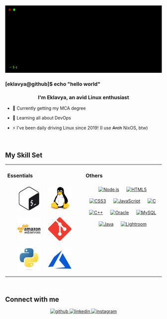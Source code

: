 <p align="center">
    <img src="https://github.com/eklavyasood/eklavyasood/blob/dc1a90e0422a6547dd5c9ac2dc1b94e7e56eda42/imgs/terminal.gif" />
</p>

### [eklavya@github]$ echo "hello world"  

### <div align="center">I'm Eklavya, an avid Linux enthusiast</div>  
  

- 🔭 Currently getting my MCA degree  
  

- 🌱 Learning all about DevOps  
  

- ⚡ I've been daily driving Linux since 2019! (I use ~~Arch~~ NixOS, btw) 
  

<br/>  


## My Skill Set  
<table><tr><td valign="top" width="50%">



### Essentials  
<div align="center">  
<a href="https://www.gnu.org/software/bash/" target="_blank"><img style="margin: 10px" src="imgs/gnu_bash-icon.svg" alt="Bash" height="75" /></a>  
<a href="https://www.linux.org/" target="_blank"><img style="margin: 10px" src="imgs/linux-original.svg" alt="Linux" height="75" /></a>  
<a href="https://aws.amazon.com/" target="_blank"><img style="margin: 10px" src="imgs/aws_logo.svg" alt="AWS" height="75" /></a>  
<a href="https://github.com/" target="_blank"><img style="margin: 10px" src="imgs/git-scm-icon.svg" alt="Git" height="75" /></a>  
<a href="https://www.python.org/" target="_blank"><img style="margin: 10px" src="imgs/python-logo.svg" alt="Python" height="75" /></a>  
<a href="https://azure.microsoft.com/en-in/" target="_blank"><img style="margin: 10px" src="imgs/microsoft_azure-icon.svg" alt="Azure" height="75" /></a>  
</div>

</td><td valign="top" width="50%">



### Others  
<div align="center">  
<a href="https://nodejs.org/" target="_blank"><img style="margin: 10px" src="https://profilinator.rishav.dev/skills-assets/nodejs-original-wordmark.svg" alt="Node.js" height="50" /></a>  
<a href="https://en.wikipedia.org/wiki/HTML5" target="_blank"><img style="margin: 10px" src="https://profilinator.rishav.dev/skills-assets/html5-original-wordmark.svg" alt="HTML5" height="50" /></a>  
<a href="https://www.w3schools.com/css/" target="_blank"><img style="margin: 10px" src="https://profilinator.rishav.dev/skills-assets/css3-original-wordmark.svg" alt="CSS3" height="50" /></a>  
<a href="https://www.javascript.com/" target="_blank"><img style="margin: 10px" src="https://profilinator.rishav.dev/skills-assets/javascript-original.svg" alt="JavaScript" height="50" /></a>  
<a href="https://www.cprogramming.com/" target="_blank"><img style="margin: 10px" src="https://profilinator.rishav.dev/skills-assets/c-original.svg" alt="C" height="50" /></a>  
<a href="https://www.cplusplus.com/" target="_blank"><img style="margin: 10px" src="https://profilinator.rishav.dev/skills-assets/cplusplus-original.svg" alt="C++" height="50" /></a>  
<a href="https://www.oracle.com/in/index.html" target="_blank"><img style="margin: 10px" src="https://profilinator.rishav.dev/skills-assets/oracle-original.svg" alt="Oracle" height="50" /></a>  
<a href="https://www.mysql.com/" target="_blank"><img style="margin: 10px" src="https://profilinator.rishav.dev/skills-assets/mysql-original-wordmark.svg" alt="MySQL" height="50" /></a>  
<a href="https://www.java.com/" target="_blank"><img style="margin: 10px" src="https://profilinator.rishav.dev/skills-assets/java-original-wordmark.svg" alt="Java" height="50" /></a>  
<a href="https://www.adobe.com/products/photoshop-lightroom.html" target="_blank"><img style="margin: 10px" src="https://profilinator.rishav.dev/skills-assets/lightroom.png" alt="Lightroom" height="50" /></a>  
</div>



</td></tr></table>  

<br/>  


## Connect with me  
<div align="center">
<a href="https://github.com/eklavyasood" target="_blank">
<img src=https://img.shields.io/badge/github-%2324292e.svg?&style=for-the-badge&logo=github&logoColor=white alt=github style="margin-bottom: 5px;" />
</a>
<a href="https://linkedin.com/in/eklavya-sood-28261b221" target="_blank">
<img src=https://img.shields.io/badge/linkedin-%231E77B5.svg?&style=for-the-badge&logo=linkedin&logoColor=white alt=linkedin style="margin-bottom: 5px;" />
</a>
<a href="https://instagram.com/eklavya.sood" target="_blank">
<img src=https://img.shields.io/badge/instagram-%23000000.svg?&style=for-the-badge&logo=instagram&logoColor=white alt=instagram style="margin-bottom: 5px;" />
</a>  
</div>  
